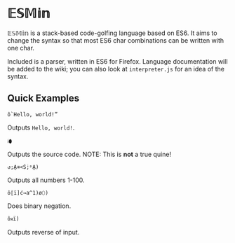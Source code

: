 # 𝔼𝕊𝕄𝕚𝕟
𝔼𝕊𝕄𝕚𝕟 is a stack-based code-golfing language based on ES6. It aims to change the syntax so that most ES6 char combinations can be written with one char.

Included is a parser, written in ES6 for Firefox. Language documentation will be added to the wiki; you can also look at `interpreter.js` for an idea of the syntax.
## Quick Examples
```
ô`Hello, world!”
```
Outputs `Hello, world!`.

```
ℹ⬮
```
Outputs the source code. NOTE: This is **not** a true quine!

```
↺;Ḁ⧺<Ṥ;ᵖḀ)
```
Outputs all numbers 1-100.
```
ô⟦ï]ć⇝a^1)ø⬯)
```
Does binary negation.
```
ôᴙï)
```
Outputs reverse of input.